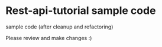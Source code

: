 # Rest-api-tutorial sample code

sample code (after cleanup and refactoring)

Please review and make changes :)
